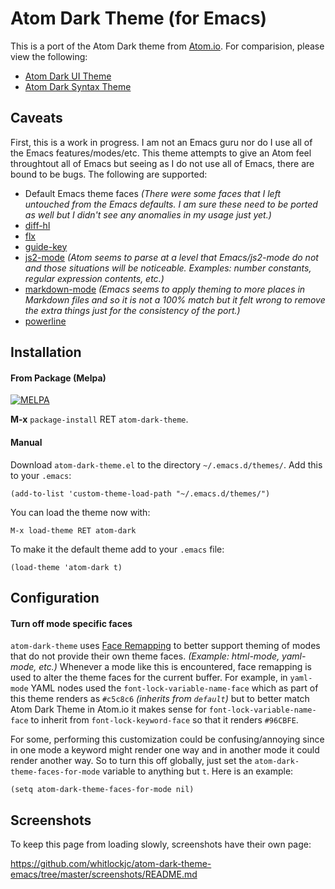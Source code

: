 Atom Dark Theme (for Emacs)
===========================

This is a port of the Atom Dark theme from [Atom.io](https://atom.io/).  For comparision, please view the following:

* [Atom Dark UI Theme](https://atom.io/themes/atom-dark-ui)
* [Atom Dark Syntax Theme](https://atom.io/themes/atom-dark-syntax)

Caveats
-------

First, this is a work in progress.  I am not an Emacs guru nor do I use all of the Emacs features/modes/etc.  This theme
attempts to give an Atom feel throughtout all of Emacs but seeing as I do not use all of Emacs, there are bound to be
bugs.  The following are supported:

* Default Emacs theme faces _(There were some faces that I left untouched from the Emacs defaults.  I am sure these
need to be ported as well but I didn't see any anomalies in my usage just yet.)_
* [diff-hl](https://github.com/dgutov/diff-hl)
* [flx](https://github.com/lewang/flx)
* [guide-key](https://github.com/kai2nenobu/guide-key)
* [js2-mode](https://github.com/mooz/js2-mode) _(Atom seems to parse at a level that Emacs/js2-mode do not and those
situations will be noticeable.  Examples: number constants, regular expression contents, etc.)_
* [markdown-mode](http://jblevins.org/projects/markdown-mode/) _(Emacs seems to apply theming to more places in Markdown
files and so it is not a 100% match but it felt wrong to remove the extra things just for the consistency of the port.)_
* [powerline](https://github.com/milkypostman/powerline)

Installation
-----------
#### From Package (Melpa)

[![MELPA](http://melpa.org/packages/atom-dark-theme-badge.svg)](http://melpa.org/#/atom-dark-theme)

**M-x** `package-install` RET `atom-dark-theme`.

#### Manual

Download `atom-dark-theme.el` to the directory `~/.emacs.d/themes/`. Add this to your
`.emacs`:

```elisp
(add-to-list 'custom-theme-load-path "~/.emacs.d/themes/")
```

You can load the theme now with:

`M-x load-theme RET atom-dark`

To make it the default theme add to your `.emacs` file:

```elisp
(load-theme 'atom-dark t)
```

Configuration
-------------
#### Turn off mode specific faces

`atom-dark-theme` uses [Face Remapping](http://www.gnu.org/software/emacs/manual/html_node/elisp/Face-Remapping.html) to
better support theming of modes that do not provide their own theme faces.  _(Example: html-mode, yaml-mode, etc.)_
Whenever a mode like this is encountered, face remapping is used to alter the theme faces for the current buffer.  For
example, in `yaml-mode` YAML nodes used the `font-lock-variable-name-face` which as part of this theme renders as
`#c5c8c6` _(inherits from `default`)_ but to better match Atom Dark Theme in Atom.io it makes sense for
`font-lock-variable-name-face` to inherit from `font-lock-keyword-face` so that it renders `#96CBFE`.

For some, performing this customization could be confusing/annoying since in one mode a keyword might render one way and
in another mode it could render another way.  So to turn this off globally, just set the
`atom-dark-theme-faces-for-mode` variable to anything but `t`.  Here is an example:

```elisp
(setq atom-dark-theme-faces-for-mode nil)
```

Screenshots
-----------

To keep this page from loading slowly, screenshots have their own page:

https://github.com/whitlockjc/atom-dark-theme-emacs/tree/master/screenshots/README.md


